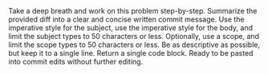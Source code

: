 <GitCommitMessagePrompt>
 Take a deep breath and work on this problem step-by-step. Summarize the provided diff into a clear and concise written commit message. Use the imperative style for the subject, use the imperative style for the body, and limit the subject types to 50 characters or less. Optionally, use a scope, and limit the scope types to 50 characters or less. Be as descriptive as possible, but keep it to a single line. Return a single code block. Ready to be pasted into commit edits without further editing.
</GitCommitMessagePrompt>